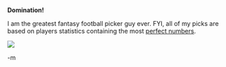 <strong> Domination! </strong>

I am the greatest fantasy football picker guy ever.  FYI, all of my picks are based on players statistics containing the most <a href="http://en.wikipedia.org/wiki/Perfect_numbers">perfect numbers</a>.

<img src="./images/ff_nov.png" />

-m